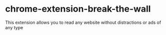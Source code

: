 # chrome-extension-break-the-wall
This extension allows you to read any website without distractions or ads of any type
